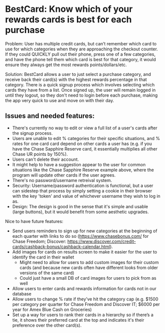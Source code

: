 # BestCard: Know which of your rewards cards is best for each purchase

Problem: User has multiple credit cards, but can’t remember which card to use for which categories when they are approaching the checkout counter. If they could QUICKLY pull out their phone, press one of a few categories, and have the phone tell them which card is best for that category, it would ensure they always get the most rewards points/dollars/etc.

Solution: BestCard allows a user to just select a purchase category, and receive back their card(s) with the highest rewards percentage in that category. There is a quick signup process which involves selecting which cards they have from a list. Once signed up, the user will remain logged in until they logout, so they don't need to login before each purchase, making the app very quick to use and move on with their day.


## Issues and needed features:

* There's currently no way to edit or view a full list of a user's cards after the signup process.
* Users are unable to edit % categories for their specific situations, and % rates for one card card depend on other cards a user has (e.g. if you have the Chase Sapphire Reserve card, it essentially multiplies all other Chase UR points by 150%).
* Users can't delete their account.
* It might help to have a suggestion appear to the user for common situations like the Chase Sapphire Reserve example above, where the program will update other cards if the user agrees.
* There's no password/username retreival system.
* Security: Username/password authentication is functional, but a user can sidestep that process by simply setting a cookie in their browser with the key 'token' and value of whichever username they wish to log in as.
* Design: The design is good in the sense that it's simple and usable (large buttons), but it would benefit from some aesthetic upgrades.

Nice to have future features:
* Send users reminders to sign up for new categories at the beginning of each quarter with links to do so (https://www.chasebonus.com/ for Chase Freedom; Discover: https://www.discover.com/credit-cards/cashback-bonus/cashback-calendar.html).
* Add images for cards on results screen to make it easier for the user to identify the card in their wallet
  * Might need to allow for users to add custom images for their custom cards (and because new cards often have different looks from older versions of the same card)
  * Could just have a small DB of card images for users to pick from as well
* Allow users to enter cards and rewards information for cards not in our database
* Allow users to change % rate if they’ve hit the category cap (e.g. $1500 per category per quarter for Chase Freedom and Discover IT; $6000 per year for Amex Blue Cash on Groceries)
* Set up a way for users to rank their cards in a hierarchy so if there’s a tie, it shows their preferred card at the top and indicates it's their preference over the other card(s).
